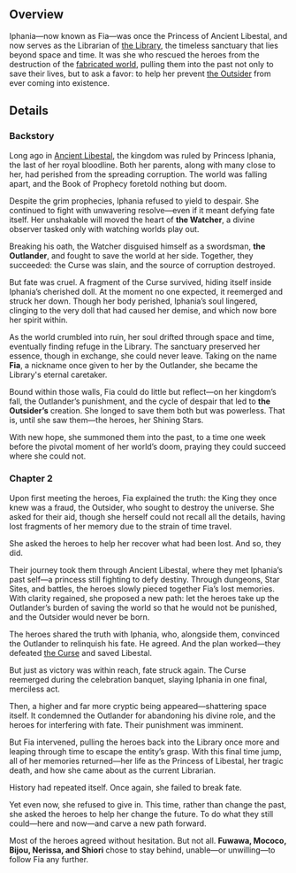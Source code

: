 <!-- title: Iphania / Fia -->
<!-- quote: Let us break the chains of fate, together  -->
<!-- chapters: 1 -->
<!-- images: (Iphania's Profile), (Fia's Profile), (Iphania slain by the Curse), (Fia in Chapter 2's Ending) -->
<!-- model: false -->

## Overview

Iphania—now known as Fia—was once the Princess of Ancient Libestal, and now serves as the Librarian of [the Library](#entry:library-entry), the timeless sanctuary that lies beyond space and time. It was she who rescued the heroes from the destruction of the [fabricated world](#entry:libestal-ficta-entry), pulling them into the past not only to save their lives, but to ask a favor: to help her prevent [the Outsider](#entry:outsider-entry) from ever coming into existence.

## Details

### Backstory

Long ago in [Ancient Libestal](#entry:libestal-ancient-entry), the kingdom was ruled by Princess Iphania, the last of her royal bloodline. Both her parents, along with many close to her, had perished from the spreading corruption. The world was falling apart, and the Book of Prophecy foretold nothing but doom.

Despite the grim prophecies, Iphania refused to yield to despair. She continued to fight with unwavering resolve—even if it meant defying fate itself. Her unshakable will moved the heart of **the Watcher**, a divine observer tasked only with watching worlds play out.

Breaking his oath, the Watcher disguised himself as a swordsman, **the Outlander**, and fought to save the world at her side. Together, they succeeded: the Curse was slain, and the source of corruption destroyed.

But fate was cruel. A fragment of the Curse survived, hiding itself inside Iphania’s cherished doll. At the moment no one expected, it reemerged and struck her down. Though her body perished, Iphania’s soul lingered, clinging to the very doll that had caused her demise, and which now bore her spirit within.

As the world crumbled into ruin, her soul drifted through space and time, eventually finding refuge in the Library. The sanctuary preserved her essence, though in exchange, she could never leave. Taking on the name **Fia**, a nickname once given to her by the Outlander, she became the Library's eternal caretaker.

Bound within those walls, Fia could do little but reflect—on her kingdom’s fall, the Outlander’s punishment, and the cycle of despair that led to **the Outsider’s** creation. She longed to save them both but was powerless. That is, until she saw them—the heroes, her Shining Stars.

With new hope, she summoned them into the past, to a time one week before the pivotal moment of her world’s doom, praying they could succeed where she could not.

### Chapter 2

Upon first meeting the heroes, Fia explained the truth: the King they once knew was a fraud, the Outsider, who sought to destroy the universe. She asked for their aid, though she herself could not recall all the details, having lost fragments of her memory due to the strain of time travel.

She asked the heroes to help her recover what had been lost.
And so, they did.

Their journey took them through Ancient Libestal, where they met Iphania’s past self—a princess still fighting to defy destiny. Through dungeons, Star Sites, and battles, the heroes slowly pieced together Fia’s lost memories. With clarity regained, she proposed a new path: let the heroes take up the Outlander’s burden of saving the world so that he would not be punished, and the Outsider would never be born.

The heroes shared the truth with Iphania, who, alongside them, convinced the Outlander to relinquish his fate. He agreed. And the plan worked—they defeated [the Curse](#entry:heart-of-ruin-entry) and saved Libestal.

But just as victory was within reach, fate struck again.
The Curse reemerged during the celebration banquet, slaying Iphania in one final, merciless act.

Then, a higher and far more cryptic being appeared—shattering space itself. It condemned the Outlander for abandoning his divine role, and the heroes for interfering with fate. Their punishment was imminent.

But Fia intervened, pulling the heroes back into the Library once more and leaping through time to escape the entity’s grasp. With this final time jump, all of her memories returned—her life as the Princess of Libestal, her tragic death, and how she came about as the current Librarian.

History had repeated itself. Once again, she failed to break fate.

Yet even now, she refused to give in. This time, rather than change the past, she asked the heroes to help her change the future. To do what they still could—here and now—and carve a new path forward.

Most of the heroes agreed without hesitation.
But not all.
**Fuwawa, Mococo, Bijou, Nerissa, and Shiori** chose to stay behind, unable—or unwilling—to follow Fia any further.
